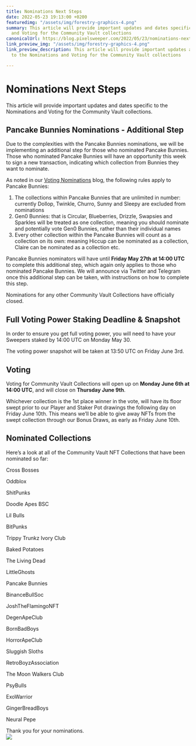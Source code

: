 ```yaml
---
title: Nominations Next Steps
date: 2022-05-23 19:13:00 +0200
featuredimg: "/assets/img/forestry-graphics-4.png"
summary: This article will provide important updates and dates specific to the Nominations
  and Voting for the Community Vault collections
canonicalUrl: https://blog.pixelsweeper.com/2022/05/23/nominations-next-steps/
link_preview_img: "/assets/img/forestry-graphics-4.png"
link_preview_description: This article will provide important updates and dates specific
  to the Nominations and Voting for the Community Vault collections

---
```

# Nominations Next Steps

This article will provide important updates and dates specific to the Nominations and Voting for the Community Vault collections.

## Pancake Bunnies Nominations - Additional Step

Due to the complexities with the Pancake Bunnies nominations, we will be implementing an additional step for those who nominated Pancake Bunnies. Those who nominated Pancake Bunnies will have an opportunity this week to sign a new transaction, indicating which collection from Bunnies they want to nominate.

As noted in our [Voting Nominations](https://blog.pixelsweeper.com/2022/05/09/voting-nominations/) blog, the following rules apply to Pancake Bunnies:

1. The collections within Pancake Bunnies that are unlimited in number: currently Dollop, Twinkle, Churro, Sunny and Sleepy are excluded from nominations
2. Gen0 Bunnies: that is Circular, Blueberries, Drizzle, Swapsies and Sparkles will be treated as one collection, meaning you should nominate and potentially vote Gen0 Bunnies, rather than their individual names
3. Every other collection within the Pancake Bunnies will count as a collection on its own: meaning Hiccup can be nominated as a collection, Claire can be nominated as a collection etc.

Pancake Bunnies nominators will have until **Friday May 27th at 14:00 UTC** to complete this additional step, which again only applies to those who nominated Pancake Bunnies. We will announce via Twitter and Telegram once this additional step can be taken, with instructions on how to complete this step.

Nominations for any other Community Vault Collections have officially closed.

## Full Voting Power Staking Deadline & Snapshot

In order to ensure you get full voting power, you will need to have your Sweepers staked by 14:00 UTC on Monday May 30.

The voting power snapshot will be taken at 13:50 UTC on Friday June 3rd.

## Voting

Voting for Community Vault Collections will open up on **Monday June 6th at 14:00 UTC**, and will close on **Thursday June 9th**.

Whichever collection is the 1st place winner in the vote, will have its floor swept prior to our Player and Staker Pot drawings the following day on Friday June 10th. This means we’ll be able to give away NFTs from the swept collection through our Bonus Draws, as early as Friday June 10th.

## Nominated Collections

Here’s a look at all of the Community Vault NFT Collections that have been nominated so far:

Cross Bosses

Oddblox

ShitPunks

Doodle Apes BSC

Lil Bulls

BitPunks

Trippy Trunkz Ivory Club

Baked Potatoes

The Living Dead

LittleGhosts

Pancake Bunnies

BinanceBullSoc

JoshTheFlamingoNFT

DegenApeClub

BornBadBoys

HorrorApeClub

Sluggish Sloths

RetroBoyzAssociation

The Moon Walkers Club

PsyBulls

ExoWarrior

GingerBreadBoys

Neural Pepe

Thank you for your nominations.   
![](/assets/img/untitled-design-10.png)